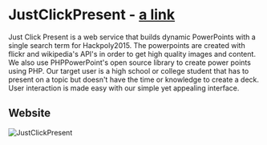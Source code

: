 # JustClickPresent - [a link](http://justclickpresent.com/)


Just Click Present is a web service that builds dynamic PowerPoints with a single search term for Hackpoly2015. The powerpoints are created with flickr and wikipedia's API's in order to get high quality images and content. We also use PHPPowerPoint's open source library to create power points using PHP. Our target user is a high school or college student that has to present on a topic but doesn't have the time or knowledge to create a deck. User interaction is made easy with our simple yet appealing interface.

## Website

![JustClickPresent](http://s3.amazonaws.com/challengepost/photos/production/software_photos/000/214/685/datas/xlarge.png?1424570521)




